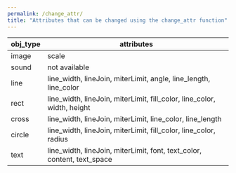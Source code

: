 ```yaml
---
permalink: /change_attr/
title: "Attributes that can be changed using the change_attr function"
---
```


|obj_type|attributes|
|---|---|
|image|scale|
|sound|not available|
|line|line_width, lineJoin, miterLimit, angle, line_length, line_color|
|rect|line_width, lineJoin, miterLimit, fill_color, line_color, width, height|
|cross|line_width, lineJoin, miterLimit, line_color, line_length|
|circle|line_width, lineJoin, miterLimit, fill_color, line_color, radius|
|text|line_width, lineJoin, miterLimit, font, text_color, content, text_space|